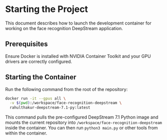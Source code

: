 # Starting the Project

This document describes how to launch the development container for working on the face recognition DeepStream application.

## Prerequisites

Ensure Docker is installed with NVIDIA Container Toolkit and your GPU drivers are correctly configured.

## Starting the Container

Run the following command from the root of the repository:

```bash
docker run -it --gpus all \
  -v $(pwd):/workspace/face-recognition-deepstream \
  rahulthakur-deepstream-7.1-py:latest
```

This command pulls the pre-configured DeepStream 7.1 Python image and mounts the current repository into `/workspace/face-recognition-deepstream` inside the container. You can then run `python3 main.py` or other tools from within the container.

